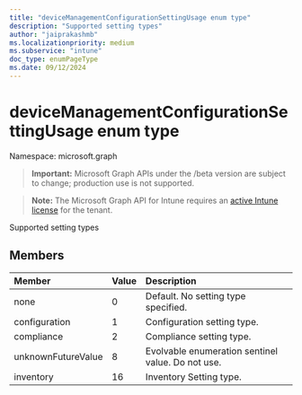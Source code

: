 ```yaml
---
title: "deviceManagementConfigurationSettingUsage enum type"
description: "Supported setting types"
author: "jaiprakashmb"
ms.localizationpriority: medium
ms.subservice: "intune"
doc_type: enumPageType
ms.date: 09/12/2024
---
```


# deviceManagementConfigurationSettingUsage enum type

Namespace: microsoft.graph

> **Important:** Microsoft Graph APIs under the /beta version are subject to change; production use is not supported.

> **Note:** The Microsoft Graph API for Intune requires an [active Intune license](https://go.microsoft.com/fwlink/?linkid=839381) for the tenant.

Supported setting types

## Members
|Member|Value|Description|
|:---|:---|:---|
|none|0|Default. No setting type specified.|
|configuration|1|Configuration setting type.|
|compliance|2|Compliance setting type.|
|unknownFutureValue|8|Evolvable enumeration sentinel value. Do not use.|
|inventory|16|Inventory Setting type.|
